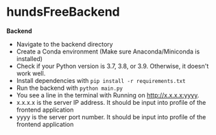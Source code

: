# hundsFreeBackend
 **Backend**
 - Navigate to the backend directory
 - Create a Conda environment (Make sure Anaconda/Miniconda is installed)
 - Check if your Python version is 3.7, 3.8, or 3.9. Otherwise, it doesn't work well.
 - Install dependencies with `pip install -r requirements.txt
`
 - Run the backend with `python main.py`
 - You see a line in the terminal with Running on http://x.x.x.x:yyyy.
 - x.x.x.x is the server IP address. It should be input into profile of the frontend application
 - yyyy is the server port number. It should be input into profile of the frontend application
